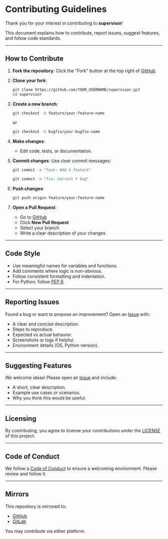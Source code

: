 # Contributing Guidelines

Thank you for your interest in contributing to **supervisor**!

This document explains how to contribute, report issues, suggest features, and follow code standards.

---

## How to Contribute

1. **Fork the repository**:
   Click the "Fork" button at the top right of [GitHub](https://github.com/x53e76f0f/supervisor).

2. **Clone your fork**:
   ```bash
   git clone https://github.com/YOUR_USERNAME/supervisor.git
   cd supervisor
    ```

3. **Create a new branch**:

   ```bash
   git checkout -b feature/your-feature-name
   ```

   or

   ```bash
   git checkout -b bugfix/your-bugfix-name
   ```

4. **Make changes**:

   * Edit code, tests, or documentation.

5. **Commit changes**:
   Use clear commit messages:

   ```bash
   git commit -m "feat: Add X feature"
   ```

   ```bash
   git commit -m "fix: Correct Y bug"
   ```

6. **Push changes**:

   ```bash
   git push origin feature/your-feature-name
   ```

7. **Open a Pull Request**:

   * Go to [GitHub](https://github.com/x53e76f0f/supervisor/pulls)
   * Click **New Pull Request**
   * Select your branch
   * Write a clear description of your changes

---

## Code Style

* Use meaningful names for variables and functions.
* Add comments where logic is non-obvious.
* Follow consistent formatting and indentation.
* For Python, follow [PEP 8](https://peps.python.org/pep-0008/).

---

## Reporting Issues

Found a bug or want to propose an improvement? Open an [Issue](https://github.com/x53e76f0f/supervisor/issues) with:

* A clear and concise description.
* Steps to reproduce.
* Expected vs actual behavior.
* Screenshots or logs if helpful.
* Environment details (OS, Python version).

---

## Suggesting Features

We welcome ideas! Please open an [Issue](https://github.com/x53e76f0f/supervisor/issues) and include:

* A short, clear description.
* Example use cases or scenarios.
* Why you think this would be useful.

---

## Licensing

By contributing, you agree to license your contributions under the [LICENSE](LICENSE) of this project.

---

## Code of Conduct

We follow a [Code of Conduct](CODE_OF_CONDUCT.md) to ensure a welcoming environment. Please review and follow it.

---

## Mirrors

This repository is mirrored to:

* [GitHub](https://github.com/x53e76f0f/supervisor)
* [GitLab](https://git.fleef.ru/fleef/supervisor)

You may contribute via either platform.